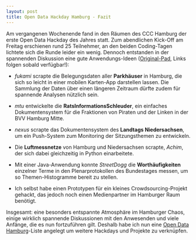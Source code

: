 ```yaml
---
layout: post
title: Open Data Hackday Hamburg - Fazit
---
```


Am vergangenen Wochenende fand in den Räumen des CCC Hamburg der erste
Open Data Hackday des Jahres statt. Zum abendlichen Kick-Off am Freitag 
erschienen rund 25 Teilnehmer, an den beiden Coding-Tagen lichtete sich 
die Runde leider ein wenig. Dennoch entstanden in der spannenden 
Diskussion eine gute Anwendungs-Ideen 
([Original-Pad](http://okfnpad.org/hh-hackday-2012), Links folgen sobald 
verfügbar!): 

* *fukami* scrapte die Belegungsdaten aller **Parkhäuser** in Hamburg, die
  sich so leicht in einer mobilen Karten-App darstellen lassen. Die
  Sammlung der Daten über einen längeren Zeitraum dürfte zudem für
  spannende Analysen nützlich sein.

* *mtu* entwickelte die **RatsInformationsSchleuder**, ein einfaches
  Dokumentensystem für die Fraktionen von Piraten und der Linken in der
  BVV Hamburg Mitte.

* *nexus* scrapte das Dokumentensystem des **Landtags Niedersachsen**, um ein
  Push-System zum Monitoring der Sitzungsthemen zu entwickeln.

* Die **Luftmessnetze** von Hamburg und Niedersachsen scrapte, *Achim*, der
  sich dabei gleichzeitig in Python einarbeitete.

* Mit einer Java-Anwendung konnte *StreetDogg* die **Worthäufigkeiten**
  einzelner Terme in den Plenarprotokollen des Bundestages messen, um so
  Themen-Histogramme bereit zu stellen.

* Ich selbst habe einen Prototypen für ein kleines Crowdsourcing-Projekt
  gehackt, das jedoch noch einen Medienpartner im Hamburger Raum benötigt.

Insgesamt: eine besonders entspannte Atmosphäre im Hamburger Chaos,
einige wirklich spannende Diskussionen mit den Anwesenden und viele
Anfänge, die es nun fortzuführen gilt. Deshalb habe ich nun eine [Open
Data Hamburg](http://lists.okfn.org/mailman/listinfo/od-hamburg)-Liste
angelegt um weitere Hackdays und Projekte zu verknüpfen.


